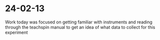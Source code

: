 # 24-02-13
Work today was focused on getting familiar with instruments and reading through the teachspin manual to get an idea of what data to collect for this experiment


